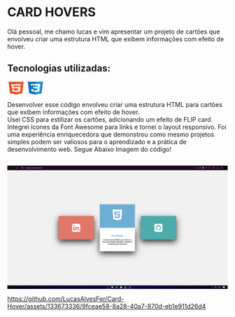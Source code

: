 # CARD HOVERS
Olá pessoal, me chamo lucas e vim apresentar um projeto de cartões que envolveu criar uma estrutura HTML que exibem informações com efeito de hover. 

## Tecnologias utilizadas:
<img align="center" alt="HTML" height="30" width="40" src="https://raw.githubusercontent.com/devicons/devicon/master/icons/html5/html5-original.svg"> 

<img align="center" alt="CSS" height="30" width="40" src="https://raw.githubusercontent.com/devicons/devicon/master/icons/css3/css3-original.svg">


Desenvolver esse código envolveu criar uma estrutura HTML para cartões que exibem informações com efeito de hover. <br>
Usei CSS para estilizar os cartões, adicionando um efeito de FLIP card. Integrei ícones da Font Awesome para links e tornei o layout responsivo.
Foi uma experiência enriquecedora que demonstrou como mesmo projetos simples podem ser valiosos para o aprendizado e a prática de desenvolvimento web. Segue Abaixo Imagem do código!

##
<img align="center" alt="CSS"  src="https://github.com/LucasAlvesFer/Card-Hover/blob/main/Card%20Hover/Pagina.png">

https://github.com/LucasAlvesFer/Card-Hover/assets/133673336/9fceae58-8a28-40a7-870d-eb1e911d26d4




